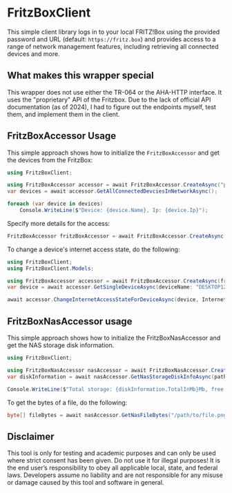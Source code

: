 # FritzBoxClient

This simple client library logs in to your local FRITZ!Box using the provided password and URL (default: `https://fritz.box`) and provides access to a range of network management features, including retrieving all connected devices and more.

## What makes this wrapper special

This wrapper does not use either the TR-064 or the AHA-HTTP interface. It uses the "proprietary" API of the Fritzbox. Due to the lack of official API documentation (as of 2024), I had to figure out the endpoints myself, test them, and implement them in the client.

## FritzBoxAccessor Usage

This simple approach shows how to initialize the `FritzBoxAccessor` and get the devices from the FritzBox:

```csharp
using FritzBoxClient;

using FritzBoxAccessor accessor = await FritzBoxAccessor.CreateAsync("password");
var devices = await accessor.GetAllConnectedDevciesInNetworkAsync();

foreach (var device in devices)
    Console.WriteLine($"Device: {device.Name}, Ip: {device.Ip}");
```
Specify more details for the access:
```csharp
FritzBoxAccessor fritzBoxAccessor = await FritzBoxAccessor.CreateAsync(fritzBoxPassword: "password", fritzBoxUrl: "https://192.168.178.1", userName: "fritz3000");
```
To change a device's internet access state, do the following: 
```csharp
using FritzBoxClient;
using FritzBoxClient.Models;

using FritzBoxAccessor accessor = await FritzBoxAccessor.CreateAsync(fritzBoxPassword: "password");
var device = await accessor.GetSingleDeviceAsync(deviceName: "DESKTOP123");

await accessor.ChangeInternetAccessStateForDeviceAsync(device, InternetState.Blocked);
```
## FritzBoxNasAccessor usage
This simple approach shows how to initialize the FritzBoxNasAccessor and get the NAS storage disk information. 
```csharp
using FritzBoxClient;

using FritzBoxNasAccessor nasAccessor = await FritzBoxNasAccessor.CreateAsync(fritzBoxPassword: "password", fritzBoxUrl: "https://192.168.178.1");
var diskInformation = await nasAccessor.GetNasStorageDiskInfoAsync(path: "/Files/");

Console.WriteLine($"Total storage: {diskInformation.TotalInMb}Mb, free storage: {diskInformation.FreeInMb}Mb, used storage: {diskInformation.UsedInMb}Mb");
```
To get the bytes of a file, do the following:
```csharp
byte[] fileBytes = await nasAccessor.GetNasFileBytes("/path/to/file.png");
```
## Disclaimer
This tool is only for testing and academic purposes and can only be used where strict consent has been given. Do not use it for illegal purposes! It is the end user’s responsibility to obey all applicable local, state, and federal laws. Developers assume no liability and are not responsible for any misuse or damage caused by this tool and software in general.